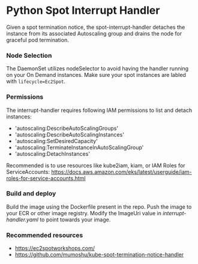 # Python Spot Interrupt Handler
Given a spot termination notice, the spot-interrupt-handler detaches the instance from its associated Autoscaling group and drains the node for graceful pod termination.

### Node Selection
The DaemonSet utilizes nodeSelector to avoid having the handler running on your On Demand instances. Make sure your spot instances are labled with ```lifecycle=Ec2Spot```.

### Permissions
The interrupt-handler requires following IAM permissions to list and detach instances:

- 'autoscaling:DescribeAutoScalingGroups'
- 'autoscaling:DescribeAutoScalingInstances'
- 'autoscaling:SetDesiredCapacity'
- 'autoscaling:TerminateInstanceInAutoScalingGroup'
- 'autoscaling:DetachInstances'

Recommended is to use resources like kube2iam, kiam, or IAM Roles for ServiceAccounts:
https://docs.aws.amazon.com/eks/latest/userguide/iam-roles-for-service-accounts.html 

### Build and deploy
Build the image using the Dockerfile present in the repo. Push the image to your ECR or other image registry. Modify the ImageUri value in _interrupt-handler.yaml_ to point towards your image. 

### Recommended resources
- https://ec2spotworkshops.com/
- https://github.com/mumoshu/kube-spot-termination-notice-handler